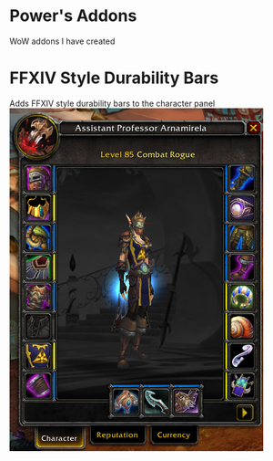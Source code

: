 # Power's Addons
WoW addons I have created  
  
# FFXIV Style Durability Bars
Adds FFXIV style durability bars to the character panel  
![FFXIV style durability bars preview](ffxivdurabilitybarspreview.png "Preview")  